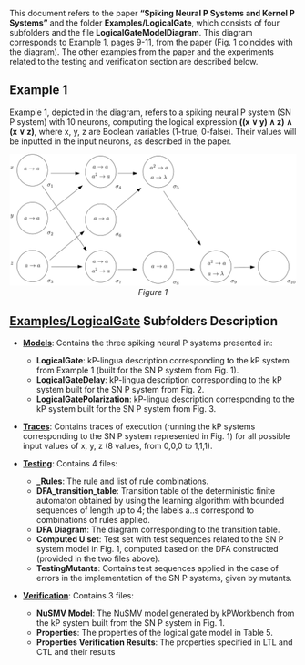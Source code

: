 This document refers to the paper **“Spiking Neural P Systems and Kernel P Systems”** and the folder **Examples/LogicalGate**, which consists of four subfolders and the file **LogicalGateModelDiagram**. This diagram corresponds to Example 1, pages 9-11, from the paper (Fig. 1 coincides with the diagram). The other examples from the paper and the experiments related to the testing and verification section are described below.

## Example 1

Example 1, depicted in the diagram, refers to a spiking neural P system (SN P system) with 10 neurons, computing the logical expression **((x ∨ y) ∧ z) ∧ (x ∨ z)**, where x, y, z are Boolean variables (1-true, 0-false). Their values will be inputted in the input neurons, as described in the paper.

<p align="center">
  <img src="Examples/LogicGate/LogicalGateModelDiagram.png">
  <br?

  *Figure 1*

</p>

## [Examples/LogicalGate](Examples/LogicGate) Subfolders Description

- **[Models](Examples/LogicGate/Models)**: Contains the three spiking neural P systems presented in:
  - **LogicalGate**: kP-lingua description corresponding to the kP system from Example 1 (built for the SN P system from Fig. 1).
  - **LogicalGateDelay**: kP-lingua description corresponding to the kP system built for the SN P system from Fig. 2.
  - **LogicalGatePolarization**: kP-lingua description corresponding to the kP system built for the SN P system from Fig. 3.

- **[Traces](Examples/LogicGate/Traces)**: Contains traces of execution (running the kP systems corresponding to the SN P system represented in Fig. 1) for all possible input values of x, y, z (8 values, from 0,0,0 to 1,1,1).

- **[Testing](Examples/LogicGate/Testing)**: Contains 4 files:
  - **_Rules**: The rule and list of rule combinations.
  - **DFA_transition_table**: Transition table of the deterministic finite automaton obtained by using the learning algorithm with bounded sequences of length up to 4; the labels a..s correspond to combinations of rules applied.
  - **DFA Diagram**: The diagram corresponding to the transition table.
  - **Computed U set**: Test set with test sequences related to the SN P system model in Fig. 1, computed based on the DFA constructed (provided in the two files above).
  - **TestingMutants**: Contains test sequences applied in the case of errors in the implementation of the SN P systems, given by mutants.

- **[Verification](Examples/LogicGate/Verification)**: Contains 3 files:
  - **NuSMV Model**: The NuSMV model generated by kPWorkbench from the kP system built from the SN P system in Fig. 1.
  - **Properties**: The properties of the logical gate model in Table 5.
  - **Properties Verification Results**: The properties specified in LTL and CTL and their results
